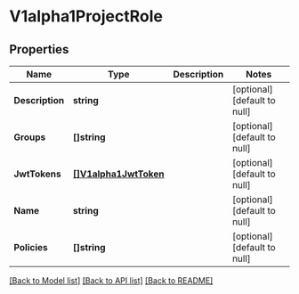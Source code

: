 # V1alpha1ProjectRole

## Properties
Name | Type | Description | Notes
------------ | ------------- | ------------- | -------------
**Description** | **string** |  | [optional] [default to null]
**Groups** | **[]string** |  | [optional] [default to null]
**JwtTokens** | [**[]V1alpha1JwtToken**](v1alpha1JWTToken.md) |  | [optional] [default to null]
**Name** | **string** |  | [optional] [default to null]
**Policies** | **[]string** |  | [optional] [default to null]

[[Back to Model list]](../README.md#documentation-for-models) [[Back to API list]](../README.md#documentation-for-api-endpoints) [[Back to README]](../README.md)


